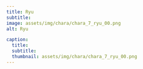 ```yaml
---
title: Ryu
subtitle: 
image: assets/img/chara/chara_7_ryu_00.png
alt: Ryu

caption:
  title:
  subtitle: 
  thumbnail: assets/img/chara/chara_7_ryu_00.png
---
```

